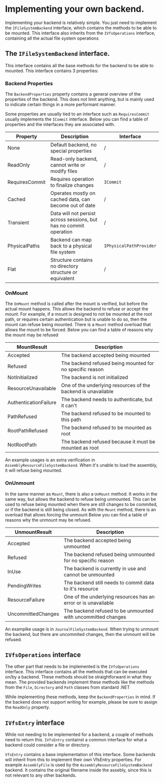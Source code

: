 # Implementing your own backend.

Implementing your backend is relatively simple. You just need to implement the `IFileSystemBackend` interface, which
contains the methods to be able to be mounted. This interface also inherits from the `IVfsOperations` interface,
containing all the actual file system operations

## The `IFileSystemBackend` interface.

This interface contains all the base methods for the backend to be able to mounted. This interface contains 3 properties:

### Backend Properties
The `BackendProperties` property contains a general overview of the properties of the backend. This does not limit
anything, but is mainly used to indicate certain things in a more performant manner.

Some properties are usually tied to an interface such as `RequiresCommit` usually implements the `ICommit` interface.
Below you can find a table of properties and the interfaces they are associated with.

| Property       | Description                                                          | Interface                 |
|----------------|----------------------------------------------------------------------|---------------------------|
| None           | Default backend, no special properties                               | /                         |
| ReadOnly       | Read-only backend, cannot write or modify files                      | /                         |
| RequiresCommit | Requires operation to finalize changes                               | `ICommit`                 |
| Cached         | Operates mostly on cached data, can become out of date               | /                         |
| Transient      | Data will not persist across sessions, but has no commit operation   | /                         |
| PhysicalPaths  | Backend can map back to a physical file system                       | `IPhysicalPathProvider`   |
| Flat           | Structure contains no directory structure or equivalent              | /                         |

### OnMount

The `OnMount` method is called after the mount is verified, but before the actual mount happens. This allows the backend
to refuse or accept the mount. For example, if a mount is designed to not be mounted at the root path, or requires
certain authentication but is unable to do so, then the mount can refuse being mounted. There is a `Mount` method
overload that allows the mount to be forced. Below you can find a table of reasons why the mount may be refused

| MountResult           | Description                                                           |
|-----------------------|-----------------------------------------------------------------------|
| Accepted              | The backend accepted being mounted                                    |
| Refused               | The backend refused being mounted for no specific reason              |
| NotInitialized        | The backend is not initialized                                        |
| ResourceUnavailable   | One of the underlying resources of the backend is unavailable         |
| AuthenticationFailure | The backend needs to authenticate, but it can't                       |
| PathRefused           | The backend refused to be mounted to this path                        |
| RootPathRefused       | The backend refused to be mounted as root                             |
| NotRootPath           | The backend refused because it must be mounted as root                |

An example usages is an extra verification in `AssemblyResourceFileSystemBackend`. When it's unable to load the
assembly, it will refuse being mounted.

### OnUnmount

In the same manner as `Mount`, there is also a `UnMount` method. It works in the same way, but allows the backend
to refuse being unmounted. This can be used to refuse being mounted when there are still changes to be commited, or
if the backend is still being closed. As with the `Mount` method, there is an overload that allows forcing the unmount
Below you can find a table of reasons why the unmount may be refused.

| UnmountResult         | Description                                                       |
|-----------------------|-------------------------------------------------------------------|
| Accepted              | The backend accepted being unmounted                              |
| Refused               | The backend refused being unmounted for no specific reason        |
| InUse                 | The backend is currently in use and cannot be unmounted           |
| PendingWrites         | The backend still needs to commit data to it's resource           |
| ResourceFailure       | One of the underlying resources has an error or is unavailable    |
| UncommittedChanges    | The backend refused to be unmounted with uncommitted changes      |

An examplke usage is in `JournalFileSystemBackend`. When trying to unmount the backend, but there are uncommited
changes, then the unmount will be refused.

## `IVfsOperations` interface

The other part that needs to be implemented is the `IVfsOperations` interface. This interface contains all the methods
that can be executed on/by a backend.
These methods should be straightforward in what they mean. The provided backends implement these methods like
the methods from the `File`, `Directory` and `Path` classes from standard .NET

While implementing these methods, keep the `BackendProperties` in mind. If the backend does not support writing
for example, please be sure to assign the `ReadOnly` property.

## `IVfsEntry` interface

While not needing to be implemented for a backend, a couple of methods need to return this. `IVfsEntry` containst a
common interface for what a backend could consider a file or directory.

`VfsEntry` contains a base implementation of this interface. Some backends will inherit from this to implement their
own VfsEntry properties. For example `AssemblyFile` is used by the `AssemblyResourceFileSystemBackend` backend.
It contains the original filename inside the assebly, since this is not relevant to any other backends.
